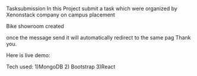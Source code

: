 Tasksubmission
In this Project submit a task which were organized by Xenonstack company on campus placement 

Bike showroom created

once the message send it will automatically redirect to the same pag Thank you.

Here is live demo: 

Tech used: 1)MongoDB 2) Bootstrap 3)React 